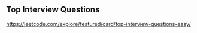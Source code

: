 ## Top Interview Questions
https://leetcode.com/explore/featured/card/top-interview-questions-easy/

